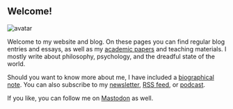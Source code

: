 ## Welcome!

<img class="avatar" src="../img/about-img.jpg" alt="avatar">

Welcome to my website and blog. On these pages you can find regular blog entries and essays, as well as my [academic papers](/tags/academic/) and teaching materials. I mostly write about philosophy, psychology, and the dreadful state of the world. 

Should you want to know more about me, I have included a [biographical note](about/). You can also subscribe to my <a href="http://eepurl.com/idUvuf" target="_blank">newsletter</a>, <a href="http://indoxicate.me/atom.xml">RSS feed</a>, or <a href="https://podcasts.apple.com/us/podcast/indoxicate/id1667175259" target="_blank">podcast</a>.

<!-- For information about how to contact me, please consult my [contact page](contact/).  -->

If you like, you can follow me on <a rel="me" href="https://provo.lol/@msteenhagen" class="external" target="_blank" hreflang="en" rel="noopener noreferrer">Mastodon</a> as well. 

